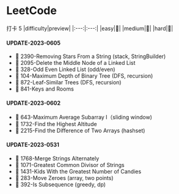 # LeetCode
打卡 5
|difficulty|preview|
|:---:|:---:|
|easy|:small_blue_diamond:|
|medium|:small_orange_diamond:|
|hard|:small_red_triangle:|

#### UPDATE-2023-0605
- :small_orange_diamond: 2390-Removing Stars From a String (stack, StringBuilder)
- :small_orange_diamond: 2095-Delete the Middle Node of a Linked List
- :small_orange_diamond: 328-Odd Even Linked List (odd/even)
- :small_blue_diamond: 104-Maximum Depth of Binary Tree (DFS, recursion)
- :small_blue_diamond: 872-Leaf-Similar Trees (DFS, recursion)
- :small_orange_diamond: 841-Keys and Rooms

#### UPDATE-2023-0602
- :small_blue_diamond: 643-Maximum Average Subarray I（sliding window)
- :small_blue_diamond: 1732-Find the Highest Altitude
- :small_blue_diamond: 2215-Find the Difference of Two Arrays (hashset)

#### UPDATE-2023-0531
- :small_blue_diamond: 1768-Merge Strings Alternately 
- :small_blue_diamond: 1071-Greatest Common Divisor of Strings 
- :small_blue_diamond: 1431-Kids With the Greatest Number of Candies
- :small_blue_diamond: 283-Move Zeroes (array, two points)
- :small_blue_diamond: 392-Is Subsequence (greedy, dp)



